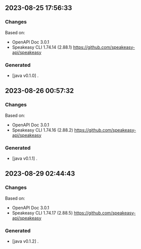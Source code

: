 

## 2023-08-25 17:56:33
### Changes
Based on:
- OpenAPI Doc 3.0.1 
- Speakeasy CLI 1.74.14 (2.88.1) https://github.com/speakeasy-api/speakeasy
### Generated
- [java v0.1.0] .

## 2023-08-26 00:57:32
### Changes
Based on:
- OpenAPI Doc 3.0.1 
- Speakeasy CLI 1.74.16 (2.88.2) https://github.com/speakeasy-api/speakeasy
### Generated
- [java v0.1.1] .

## 2023-08-29 02:44:43
### Changes
Based on:
- OpenAPI Doc 3.0.1 
- Speakeasy CLI 1.74.17 (2.88.5) https://github.com/speakeasy-api/speakeasy
### Generated
- [java v0.1.2] .